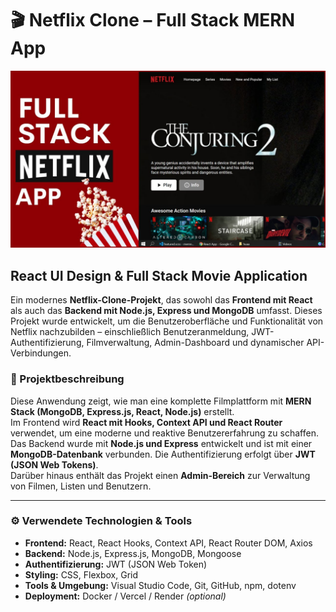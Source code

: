 # 🎬 Netflix Clone – Full Stack MERN App

![Netflix Clone Vorschau](https://github.com/ramazanozguven/08_Netflix-UI-Design-mit-React/blob/195f55ddf123be86aba7946ce1b74460cfb98363/Projekt-Screenshot.png)

## React UI Design & Full Stack Movie Application  
Ein modernes **Netflix-Clone-Projekt**, das sowohl das **Frontend mit React** als auch das **Backend mit Node.js, Express und MongoDB** umfasst. Dieses Projekt wurde entwickelt, um die Benutzeroberfläche und Funktionalität von Netflix nachzubilden – einschließlich Benutzeranmeldung, JWT-Authentifizierung, Filmverwaltung, Admin-Dashboard und dynamischer API-Verbindungen.


### 📝 Projektbeschreibung  
Diese Anwendung zeigt, wie man eine komplette Filmplattform mit **MERN Stack (MongoDB, Express.js, React, Node.js)** erstellt.  
Im Frontend wird **React mit Hooks, Context API und React Router** verwendet, um eine moderne und reaktive Benutzererfahrung zu schaffen.  
Das Backend wurde mit **Node.js und Express** entwickelt und ist mit einer **MongoDB-Datenbank** verbunden. Die Authentifizierung erfolgt über **JWT (JSON Web Tokens)**.  
Darüber hinaus enthält das Projekt einen **Admin-Bereich** zur Verwaltung von Filmen, Listen und Benutzern.

---

### ⚙️ Verwendete Technologien & Tools
- **Frontend:** React, React Hooks, Context API, React Router DOM, Axios  
- **Backend:** Node.js, Express.js, MongoDB, Mongoose  
- **Authentifizierung:** JWT (JSON Web Token)  
- **Styling:** CSS, Flexbox, Grid  
- **Tools & Umgebung:** Visual Studio Code, Git, GitHub, npm, dotenv  
- **Deployment:** Docker / Vercel / Render *(optional)*  

